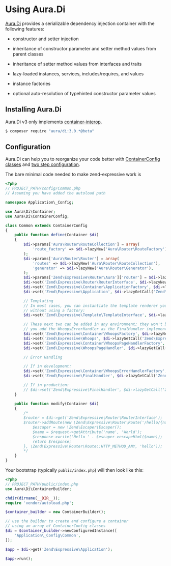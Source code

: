 # Using Aura.Di

[Aura.Di](https://github.com/auraphp/Aura.Di/) provides a serializable dependency
injection container with the following features:

- constructor and setter injection

- inheritance of constructor parameter and setter method values from parent classes

- inheritance of setter method values from interfaces and traits

- lazy-loaded instances, services, includes/requires, and values

- instance factories

- optional auto-resolution of typehinted constructor parameter values


## Installing Aura.Di

Aura.Di v3 only implements [container-interop](https://github.com/container-interop/container-interop).

```bash
$ composer require "aura/di:3.0.*@beta"
```

## Configuration

Aura.Di can help you to reorganize your code better with
[ContainerConfig classes](http://auraphp.com/packages/Aura.Di/config.html) and
[two step configuration](http://auraphp.com/blog/2014/04/07/two-stage-config/).

The bare minimal code needed to make zend-expressive work is

```php
<?php
// PROJECT_PATH/config/Common.php
// Assuming you have added the autoload path

namespace Application\_Config;

use Aura\Di\Container;
use Aura\Di\ContainerConfig;

class Common extends ContainerConfig
{
    public function define(Container $di)
    {
        $di->params['Aura\Router\RouteCollection'] = array(
            'route_factory' => $di->lazyNew('Aura\Router\RouteFactory'),
        );
        $di->params['Aura\Router\Router'] = array(
            'routes' => $di->lazyNew('Aura\Router\RouteCollection'),
            'generator' => $di->lazyNew('Aura\Router\Generator'),
        );
        $di->params['Zend\Expressive\Router\Aura']['router'] = $di->lazyNew('Aura\Router\Router');
        $di->set('Zend\Expressive\Router\RouterInterface', $di->lazyNew('Zend\Expressive\Router\Aura'));
        $di->set('Zend\Expressive\Container\ApplicationFactory', $di->lazyNew('Zend\Expressive\Container\ApplicationFactory'));
        $di->set('Zend\Expressive\Application', $di->lazyGetCall('Zend\Expressive\Container\ApplicationFactory', '__invoke', $di));

        // Templating
        // In most cases, you can instantiate the template renderer you want to use
        // without using a factory:
        $di->set('Zend\Expressive\Template\TemplateInterface', $di->lazyNew('Zend\Expressive\Template\Plates'));

        // These next two can be added in any environment; they won't be used unless
        // you add the WhoopsErrorHandler as the FinalHandler implementation:
        $di->set('Zend\Expressive\Container\WhoopsFactory', $di->lazyNew('Zend\Expressive\Container\WhoopsFactory'));
        $di->set('Zend\Expressive\Whoops', $di->lazyGetCall('Zend\Expressive\Container\WhoopsFactory', '__invoke', $di));
        $di->set('Zend\Expressive\Container\WhoopsPageHandlerFactory', $di->lazyNew('Zend\Expressive\Container\WhoopsPageHandlerFactory'));
        $di->set('Zend\Expressive\WhoopsPageHandler', $di->lazyGetCall('Zend\Expressive\Container\WhoopsPageHandlerFactory', '__invoke', $di));

        // Error Handling

        // If in development:
        $di->set('Zend\Expressive\Container\WhoopsErrorHandlerFactory', $di->lazyNew('Zend\Expressive\Container\WhoopsErrorHandlerFactory'));
        $di->set('Zend\Expressive\FinalHandler', $di->lazyGetCall('Zend\Expressive\Container\WhoopsErrorHandlerFactory', '__invoke', $di));

        // If in production:
        // $di->set('Zend\Expressive\FinalHandler', $di->lazyGetCall('Zend\Expressive\Container\TemplatedErrorHandlerFactory', '__invoke', $di));
    }

    public function modify(Container $di)
    {
        /*
        $router = $di->get('Zend\Expressive\Router\RouterInterface');
        $router->addRoute(new \Zend\Expressive\Router\Route('/hello/{name}', function ($request, $response, $next) {
            $escaper = new \Zend\Escaper\Escaper();
            $name = $request->getAttribute('name', 'World');
            $response->write('Hello ' . $escaper->escapeHtml($name));
            return $response;
        }, \Zend\Expressive\Router\Route::HTTP_METHOD_ANY, 'hello'));
        */
    }
}
```

Your bootstrap (typically `public/index.php`) will then look like this:

```php
<?php
// PROJECT_PATH/public/index.php
use Aura\Di\ContainerBuilder;

chdir(dirname(__DIR__));
require 'vendor/autoload.php';

$container_builder = new ContainerBuilder();

// use the builder to create and configure a container
// using an array of ContainerConfig classes
$di = $container_builder->newConfiguredInstance([
    'Application\_Config\Common',
]);

$app = $di->get('Zend\Expressive\Application');

$app->run();
```

